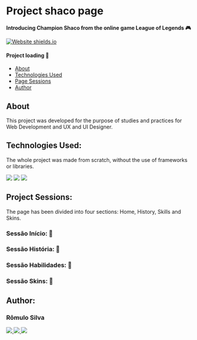 <h1>Project shaco page</h1>
<p><b>Introducing Champion Shaco from the online game League of Legends 🎮</b></p>

[![Website shields.io](https://img.shields.io/website-up-down-green-red/http/shields.io.svg)](http://shields.io/)

<h4> 
	Project loading 🔁
</h4>

<ul>
 <li><a href="#about">About</a></li>
 <li><a href="#technologies">Technologies Used</a></li> 
 <li><a href="#sessions">Page Sessions</a></li>
 <li><a href="#author">Author</a></li> 
</ul>

<h2 id="about">About</h2>
<p>This project was developed for the purpose of studies and practices for Web Development and UX and UI Designer.</p>

<h2 id="technologies">Technologies Used:</h2>

<p>The whole project was made from scratch, without the use of frameworks or libraries.</p>

<p>
  <img src="https://img.shields.io/badge/HTML5-E34F26?style=for-the-badge&logo=html5&logoColor=white" />
  <img src="https://img.shields.io/badge/CSS3-1572B6?style=for-the-badge&logo=css3&logoColor=white" />
  <img src="https://img.shields.io/badge/JavaScript-323330?style=for-the-badge&logo=javascript&logoColor=F7DF1E" />
</p>

<h2 id="sessions">Project Sessions:</h2>

<p>The page has been divided into four sections: Home, History, Skills and Skins.<p>

<h3>Sessão Início: 🔁</h3>

<h3>Sessão História: 🔁</h3>

<h3>Sessão Habilidades: 🔁</h3>

<h3>Sessão Skins: 🔁</h3>

<h2 id="author">Author:</h2>

<h3>Rômulo Silva</h3>

<p> 
  <a href="https://www.linkedin.com/in/romulolss/">
    <img src="https://img.shields.io/badge/LinkedIn-0077B5?style=for-the-badge&logo=linkedin&logoColor=white" />
  </a> 
  <a href="https://github.com/romulohe4rt/">
    <img src="https://img.shields.io/badge/GitHub-100000?style=for-the-badge&logo=github&logoColor=white" />
  </a> 
  <a href="https://www.instagram.com/romulohe4rt/">
    <img src="https://img.shields.io/badge/Instagram-E4405F?style=for-the-badge&logo=instagram&logoColor=white" />
  </a> 